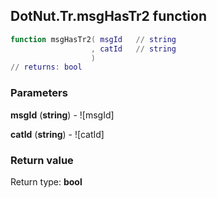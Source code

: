 ## DotNut.Tr.msgHasTr2 function


```lua
function msgHasTr2( msgId   // string
                  , catId   // string
                  )
// returns: bool
```


### Parameters

**msgId** (**string**) - ![msgId]

**catId** (**string**) - ![catId]

### Return value

Return type: **bool**


